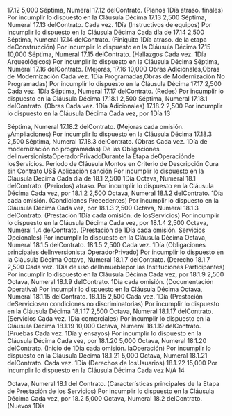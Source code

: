 17.12 5,000 Séptima, Numeral 17.12 delContrato. (Planos 1Día
atraso.
finales)
Por incumplir lo dispuesto en la Cláusula Décima
17.13 2,500 Séptima, Numeral 17.13 delContrato. Cada vez. 1Día
(Instructivos de equipos)
Por incumplir lo dispuesto en la Cláusula Décima
Cada día de
17.14 2,500 Séptima, Numeral 17.14 delContrato. (Finiquito 1Día
atraso.
de la etapa deConstrucción)
Por incumplir lo dispuesto en la Cláusula Décima
17.15 10,000 Séptima, Numeral 17.15 delContrato. (Hallazgos Cada vez. 1Día
Arqueológicos)
Por incumplir lo dispuesto en la Cláusula Décima
Séptima, Numeral 17.16 delContrato. (Mejoras,
17.16 10,000 Obras Adicionales,Obras de Modernización Cada vez. 1Día
Programadas,Obras de Modernización No
Programadas)
Por incumplir lo dispuesto en la Cláusula Décima
17.17 2,500 Cada vez. 1Día
Séptima, Numeral 17.17 delContrato. (Redes)
Por incumplir lo dispuesto en la Cláusula Décima
17.18.1 2,500 Séptima, Numeral 17.18.1 delContrato. (Obras Cada vez. 1Día
Adicionales)
17.18.2 2,500 Por incumplir lo dispuesto en la Cláusula Décima Cada vez, por 1Día
13

Séptima, Numeral 17.18.2 delContrato. (Mejoras cada omisión.
yAmpliaciones)
Por incumplir lo dispuesto en la Cláusula Décima
17.18.3 2,500 Séptima, Numeral 17.18.3 delContrato. (Obras Cada vez. 1Día
de modernización no programadas)
De las Obligaciones delInversionistaOperadorPrivadoDurante la Etapa deOperaciónde losServicios.
Periodo de
Cláusula Montos en Criterio de
Descripción Cura sin
Contrato US$ Aplicación
sanción
Por incumplir lo dispuesto en la Cláusula Décima Cada día de
18.1 2,500 1Día
Octava, Numeral 18.1 delContrato. (Periodos) atraso.
Por incumplir lo dispuesto en la Cláusula Décima
Cada vez, por
18.1.2 2,500 Octava, Numeral 18.1.2 delContrato. 1Día
cada omisión.
(Condiciones Precedentes)
Por incumplir lo dispuesto en la Cláusula Décima
Cada vez, por
18.1.3 2,500 Octava, Numeral 18.1.3 delContrato. (Prestación 1Día
cada omisión.
de losServicios)
Por incumplir lo dispuesto en la Cláusula Décima
Cada vez, por
18.1.4 2,500 Octava, Numeral 1.4 delContrato. (Prestación de 1Día
cada omisión.
Servicios Opcionales)
Por incumplir lo dispuesto en la Cláusula Décima
Octava, Numeral 18.1.5 delContrato.
18.1.5 2,500 Cada vez. 1Día
(Obligaciones principales delInversionista
OperadorPrivado)
Por incumplir lo dispuesto en la Cláusula Décima
Octava, Numeral 18.1.7 delContrato. (Derecho
18.1.7 2,500 Cada vez. 1Día
de uso delInmueblepor las Instituciones
Participantes)
Por incumplir lo dispuesto en la Cláusula Décima
Cada vez, por
18.1.9 2,500 Octava, Numeral 18.1.9 delContrato. 1Día
cada omisión.
(Documentación Operativa)
Por incumplir lo dispuesto en la Cláusula Décima
Octava, Numeral 18.1.15 delContrato.
18.1.15 2,500 Cada vez. 1Día
(Prestación deServiciosen condiciones no
discriminatorias)
Por incumplir lo dispuesto en la Cláusula Décima
18.1.17 2,500 Octava, Numeral 18.1.17 delContrato. (Servicios Cada vez. 1Día
comerciales)
Por incumplir lo dispuesto en la Cláusula Décima
18.1.19 10,000 Octava, Numeral 18.1.19 delContrato. (Pruebas Cada vez. 1Día
y ensayos)
Por incumplir lo dispuesto en la Cláusula Décima
Cada vez, por
18.1.20 5,000 Octava, Numeral 18.1.20 delContrato. (Inicio de 1Día
cada omisión.
laOperación)
Por incumplir lo dispuesto en la Cláusula Décima
18.1.21 5,000 Octava, Numeral 18.1.21 delContrato. Cada vez. 1Día
(Derechos de losUsuarios)
18.1.22 15,000 Por incumplir lo dispuesto en la Cláusula Décima Cada vez N/A
14

Octava, Numeral 18.1 del Contrato.
(Características principales de la Etapa de
Prestación de los Servicios)
Por incumplir lo dispuesto en la Cláusula Décima
Cada vez, por
18.2 5,000 Octava, Numeral 18.2 delContrato. (Nuevos 1Día
